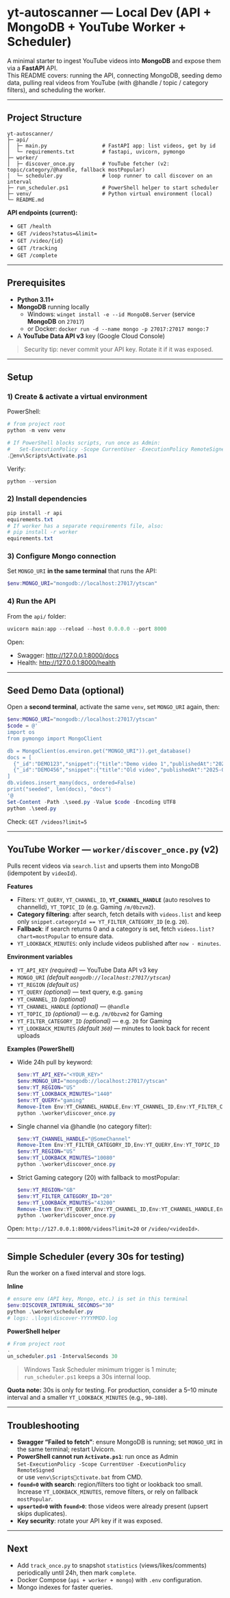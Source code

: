 # yt-autoscanner — Local Dev (API + MongoDB + YouTube Worker + Scheduler)

A minimal starter to ingest YouTube videos into **MongoDB** and expose them via a **FastAPI** API.  
This README covers: running the API, connecting MongoDB, seeding demo data, pulling real videos from YouTube (with @handle / topic / category filters), and scheduling the worker.

---

## Project Structure
```
yt-autoscanner/
├─ api/
│  ├─ main.py                  # FastAPI app: list videos, get by id
│  └─ requirements.txt         # fastapi, uvicorn, pymongo
├─ worker/
│  ├─ discover_once.py         # YouTube fetcher (v2: topic/category/@handle, fallback mostPopular)
│  └─ scheduler.py             # loop runner to call discover on an interval
├─ run_scheduler.ps1           # PowerShell helper to start scheduler
├─ venv/                       # Python virtual environment (local)
└─ README.md
```

**API endpoints (current):**
- `GET /health`
- `GET /videos?status=&limit=`
- `GET /video/{id}`
- `GET /tracking`
- `GET /complete`

---

## Prerequisites
- **Python 3.11+**
- **MongoDB** running locally  
  - Windows: `winget install -e --id MongoDB.Server` (service **MongoDB** on `27017`)  
  - or Docker: `docker run -d --name mongo -p 27017:27017 mongo:7`
- A **YouTube Data API v3** key (Google Cloud Console)

> Security tip: never commit your API key. Rotate it if it was exposed.

---

## Setup
### 1) Create & activate a virtual environment
PowerShell:
```powershell
# from project root
python -m venv venv

# If PowerShell blocks scripts, run once as Admin:
#   Set-ExecutionPolicy -Scope CurrentUser -ExecutionPolicy RemoteSigned
.env\Scripts\Activate.ps1
```
Verify:
```powershell
python --version
```

### 2) Install dependencies
```powershell
pip install -r api
equirements.txt
# If worker has a separate requirements file, also:
# pip install -r worker
equirements.txt
```

### 3) Configure Mongo connection
Set `MONGO_URI` **in the same terminal** that runs the API:
```powershell
$env:MONGO_URI="mongodb://localhost:27017/ytscan"
```

### 4) Run the API
From the `api/` folder:
```powershell
uvicorn main:app --reload --host 0.0.0.0 --port 8000
```
Open:
- Swagger: http://127.0.0.1:8000/docs  
- Health:  http://127.0.0.1:8000/health

---

## Seed Demo Data (optional)
Open a **second terminal**, activate the same `venv`, set `MONGO_URI` again, then:
```powershell
$env:MONGO_URI="mongodb://localhost:27017/ytscan"
$code = @'
import os
from pymongo import MongoClient

db = MongoClient(os.environ.get("MONGO_URI")).get_database()
docs = [
  {"_id":"DEMO123","snippet":{"title":"Demo video 1","publishedAt":"2025-09-30T12:00:00Z"},"tracking":{"status":"tracking","discovered_at":"2025-10-01T00:00:00Z","next_poll_after":"2025-10-01T00:00:00Z","poll_count":0},"stats_snapshots":[],"ml_flags":{"likely_viral":False,"viral_confirmed":False,"score":0.0}},
  {"_id":"DEMO456","snippet":{"title":"Old video","publishedAt":"2025-09-29T12:00:00Z"},"tracking":{"status":"complete","discovered_at":"2025-09-29T13:00:00Z","next_poll_after":None,"poll_count":5,"stop_reason":"age>=24h"},"stats_snapshots":[{"ts":"2025-09-29T13:00:00Z","viewCount":100,"likeCount":3,"commentCount":0}],"ml_flags":{"likely_viral":False,"viral_confirmed":False,"score":0.0}}
]
db.videos.insert_many(docs, ordered=False)
print("seeded", len(docs), "docs")
'@
Set-Content -Path .\seed.py -Value $code -Encoding UTF8
python .\seed.py
```
Check: `GET /videos?limit=5`

---

## YouTube Worker — `worker/discover_once.py` (v2)
Pulls recent videos via `search.list` and upserts them into MongoDB (idempotent by `videoId`).

**Features**
- Filters: `YT_QUERY`, `YT_CHANNEL_ID`, **`YT_CHANNEL_HANDLE`** (auto resolves to channelId), `YT_TOPIC_ID` (e.g. Gaming `/m/0bzvm2`).
- **Category filtering**: after search, fetch details with `videos.list` and keep only `snippet.categoryId == YT_FILTER_CATEGORY_ID` (e.g. `20`).
- **Fallback**: if search returns 0 and a category is set, fetch `videos.list?chart=mostPopular` to ensure data.
- `YT_LOOKBACK_MINUTES`: only include videos published after `now - minutes`.

**Environment variables**
- `YT_API_KEY` *(required)* — YouTube Data API v3 key
- `MONGO_URI` *(default `mongodb://localhost:27017/ytscan`)*
- `YT_REGION` *(default `US`)*
- `YT_QUERY` *(optional)* — text query, e.g. `gaming`
- `YT_CHANNEL_ID` *(optional)*
- `YT_CHANNEL_HANDLE` *(optional)* — `@handle`
- `YT_TOPIC_ID` *(optional)* — e.g. `/m/0bzvm2` for Gaming
- `YT_FILTER_CATEGORY_ID` *(optional)* — e.g. `20` for Gaming
- `YT_LOOKBACK_MINUTES` *(default `360`)* — minutes to look back for recent uploads

**Examples (PowerShell)**
- Wide 24h pull by keyword:
  ```powershell
  $env:YT_API_KEY="<YOUR_KEY>"
  $env:MONGO_URI="mongodb://localhost:27017/ytscan"
  $env:YT_REGION="US"
  $env:YT_LOOKBACK_MINUTES="1440"
  $env:YT_QUERY="gaming"
  Remove-Item Env:YT_CHANNEL_HANDLE,Env:YT_CHANNEL_ID,Env:YT_FILTER_CATEGORY_ID,Env:YT_TOPIC_ID -ErrorAction SilentlyContinue
  python .\worker\discover_once.py
  ```
- Single channel via @handle (no category filter):
  ```powershell
  $env:YT_CHANNEL_HANDLE="@SomeChannel"
  Remove-Item Env:YT_FILTER_CATEGORY_ID,Env:YT_QUERY,Env:YT_TOPIC_ID -ErrorAction SilentlyContinue
  $env:YT_REGION="US"
  $env:YT_LOOKBACK_MINUTES="10080"
  python .\worker\discover_once.py
  ```
- Strict Gaming category (20) with fallback to mostPopular:
  ```powershell
  $env:YT_REGION="GB"
  $env:YT_FILTER_CATEGORY_ID="20"
  $env:YT_LOOKBACK_MINUTES="43200"
  Remove-Item Env:YT_QUERY,Env:YT_CHANNEL_ID,Env:YT_CHANNEL_HANDLE,Env:YT_TOPIC_ID -ErrorAction SilentlyContinue
  python .\worker\discover_once.py
  ```

Open: `http://127.0.0.1:8000/videos?limit=20` or `/video/<videoId>`.

---

## Simple Scheduler (every 30s for testing)
Run the worker on a fixed interval and store logs.

**Inline**
```powershell
# ensure env (API key, Mongo, etc.) is set in this terminal
$env:DISCOVER_INTERVAL_SECONDS="30"
python .\worker\scheduler.py
# logs: .\logs\discover-YYYYMMDD.log
```

**PowerShell helper**
```powershell
# From project root
.
un_scheduler.ps1 -IntervalSeconds 30
```
> Windows Task Scheduler minimum trigger is 1 minute; `run_scheduler.ps1` keeps a 30s internal loop.

**Quota note:** 30s is only for testing. For production, consider a 5–10 minute interval and a smaller `YT_LOOKBACK_MINUTES` (e.g., `90–180`).

---

## Troubleshooting
- **Swagger “Failed to fetch”**: ensure MongoDB is running; set `MONGO_URI` in the same terminal; restart Uvicorn.
- **PowerShell cannot run `Activate.ps1`**: run once as Admin  
  `Set-ExecutionPolicy -Scope CurrentUser -ExecutionPolicy RemoteSigned`  
  or use `venv\Scriptsctivate.bat` from CMD.
- **`found=0` with search**: region/filters too tight or lookback too small. Increase `YT_LOOKBACK_MINUTES`, remove filters, or rely on fallback `mostPopular`.
- **`upserted=0` with `found>0`**: those videos were already present (upsert skips duplicates).
- **Key security**: rotate your API key if it was exposed.

---

## Next
- Add `track_once.py` to snapshot `statistics` (views/likes/comments) periodically until 24h, then mark `complete`.
- Docker Compose (`api + worker + mongo`) with `.env` configuration.
- Mongo indexes for faster queries.

